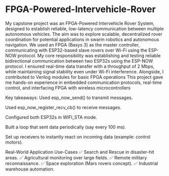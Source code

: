 # FPGA-Powered-Intervehicle-Rover
My capstone project was an FPGA-Powered Intervehicle Rover System, designed to establish reliable, low-latency communication between multiple autonomous vehicles. 
The aim was to explore scalable, decentralized rover coordination for potential applications in swarm robotics and autonomous navigation. 
We used an FPGA (Basys 3) as the master controller, communicating with ESP32-based slave rovers over Wi-Fi using the ESP-NOW protocol.
My core responsibility was establishing and testing reliable bidirectional communication between two ESP32s using the ESP-NOW protocol. I ensured real-time data transfer with a throughput of 2 Mbps, while maintaining signal stability even under Wi-Fi interference. Alongside, I contributed to Verilog modules for basic FPGA operations
This project gave me hands-on experience in embedded communication protocols, real-time control, and interfacing FPGA with wireless microcontrollers

Key takeaways:
Used esp_now_send() to transmit messages.

Used esp_now_register_recv_cb() to receive messages.

Configured both ESP32s in WIFI_STA mode.

Built a loop that sent data periodically (say every 100 ms).

Set up receivers to instantly react on incoming data (example: control motors).

Real-World Application Use-Cases
✅ Search and Rescue in disaster-hit areas.
✅ Agricultural monitoring over large fields.
✅ Remote military reconnaissance.
✅ Space exploration (Mars rovers concept).
✅ Industrial warehouse automation.


